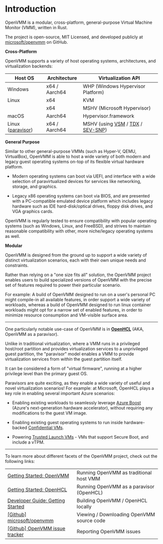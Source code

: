 # Introduction

OpenVMM is a modular, cross-platform, general-purpose Virtual Machine Monitor
(VMM), written in Rust.

The project is open-source, MIT Licensed, and developed publicly at
[microsoft/openvmm](https://github.com/microsoft/openvmm) on GitHub.

**Cross-Platform**

OpenVMM supports a variety of host operating systems, architectures, and
virtualization backends:

| Host OS             | Architecture  | Virtualization API                     |
| ------------------- | ------------- | -------------------------------------- |
| Windows             | x64 / Aarch64 | WHP (Windows Hypervisor Platform)      |
| Linux               | x64           | KVM                                    |
|                     | x64           | MSHV (Microsoft Hypervisor)            |
| macOS               | Aarch64       | Hypervisor.framework                   |
| Linux ([paravisor]) | x64 / Aarch64 | MSHV (using [VSM] / [TDX] / [SEV-SNP]) |

**General Purpose**

Similar to other general-purpose VMMs (such as Hyper-V, QEMU, VirtualBox),
OpenVMM is able to host a wide variety of both modern and legacy guest operating
systems on-top of its flexible virtual hardware platform.

- Modern operating systems can boot via UEFI, and interface with a wide
selection of paravirtualized devices for services like networking, storage, and
graphics.

- Legacy x86 operating systems can boot via BIOS, and are presented with a
PC-compatible emulated device platform which includes legacy hardware such as
IDE hard-disk/optical drives, floppy disk drives, and VGA graphics cards.

OpenVMM is regularly tested to ensure compatibility with popular operating
systems (such as Windows, Linux, and FreeBSD), and strives to maintain reasonable
compatibility with other, more niche/legacy operating systems as well.

**Modular**

OpenVMM is designed from the ground up to support a wide variety of distinct
virtualization scenarios, each with their own unique needs and constraints.

Rather than relying on a "one size fits all" solution, the OpenVMM project
enables users to build specialized versions of OpenVMM with the precise set of
features required to power their particular scenario.

For example: A build of OpenVMM designed to run on a user's personal PC might
compile-in all available features, in order support a wide variety of
workloads, whereas a build of OpenVMM designed to run linux container
workloads might opt for a narrow set of enabled features, in order to minimize
resource consumption and VM-visible surface area.

* * *

One particularly notable use-case of OpenVMM is in
[**OpenHCL**](./user_guide/openhcl.md) (AKA, OpenVMM as a paravisor).

Unlike in traditional virtualization, where a VMM runs in a privileged host/root
partition and provides virtualization services to a unprivileged guest
partition, the "paravisor" model enables a VMM to provide virtualization
services from _within_ the guest partition itself.

It can be considered a form of "virtual firmware", running at a higher privilege
level than the primary guest OS.

Paravisors are quite exciting, as they enable a wide variety of useful and novel
virtualization scenarios! For example: at Microsoft, OpenHCL plays a key role in
enabling several important Azure scenarios:

- Enabling existing workloads to seamlessly leverage [Azure Boost] (Azure's
  next-generation hardware accelerator), without requiring any modifications to
  the guest VM image.

- Enabling existing guest operating systems to run inside hardware-backed
  [Confidential VMs].

- Powering [Trusted Launch VMs] - VMs that support Secure Boot, and include a
  vTPM.

* * *

To learn more about different facets of the OpenVMM project, check out the
following links:

|                                                                               |                                           |
| ----------------------------------------------------------------------------- | ----------------------------------------- |
| [Getting Started: OpenVMM](./user_guide/openvmm.md)                           | Running OpenVMM as traditional host VMM   |
| [Getting Started: OpenHCL](./user_guide/openhcl.md)                           | Running OpenVMM as a paravisor (OpenHCL)  |
| [Developer Guide: Getting Started](./dev_guide/getting_started.md)            | Building OpenVMM / OpenHCL locally        |
| [[Github] microsoft/openvmm](https://github.com/microsoft/openvmm)            | Viewing / Downloading OpenVMM source code |
| [[Github] OpenVMM issue tracker](https://github.com/microsoft/openvmm/issues) | Reporting OpenVMM issues                  |

[paravisor]: ./user_guide/openhcl.md
[VSM]: https://learn.microsoft.com/en-us/virtualization/hyper-v-on-windows/tlfs/vsm
[Azure Boost]: https://learn.microsoft.com/en-us/azure/azure-boost/overview
[Confidential VMs]: https://azure.microsoft.com/en-us/solutions/confidential-compute
[Trusted Launch VMs]: https://learn.microsoft.com/en-us/azure/virtual-machines/trusted-launch
[TDX]: https://www.intel.com/content/www/us/en/developer/tools/trust-domain-extensions/overview.html
[SEV-SNP]: https://www.amd.com/content/dam/amd/en/documents/epyc-business-docs/white-papers/SEV-SNP-strengthening-vm-isolation-with-integrity-protection-and-more.pdf
